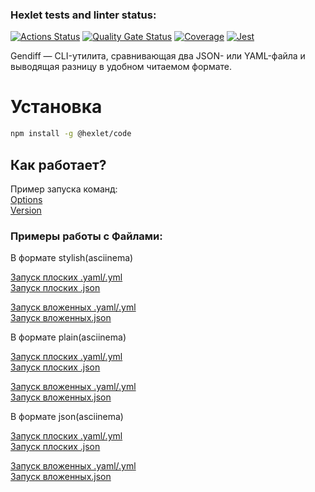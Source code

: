 ### Hexlet tests and linter status:
[![Actions Status](https://github.com/zaikinale/frontend-project-46/actions/workflows/hexlet-check.yml/badge.svg)](https://github.com/zaikinale/frontend-project-46/actions)
[![Quality Gate Status](https://sonarcloud.io/api/project_badges/measure?project=zaikinale_frontend-project-46&metric=alert_status)](https://sonarcloud.io/summary/new_code?id=zaikinale_frontend-project-46)
[![Coverage]( https://sonarcloud.io/api/project_badges/measure?project=zaikinale_frontend-project-46&metric=coverage)]( https://sonarcloud.io/dashboard?id=zaikinale_frontend-project-46)
[![Jest]( https://img.shields.io/badge/tested_with-jest-9c1d47 )](https://jestjs.io/ )

Gendiff — CLI-утилита, сравнивающая два JSON- или YAML-файла и выводящая разницу в удобном читаемом формате.

# Установка

```bash
npm install -g @hexlet/code
```

## Как работает?

Пример запуска команд:  
[Options](https://asciinema.org/a/apr4jHO3mDmHQkrBOeNrdOpzU)  
[Version](https://asciinema.org/a/CDxCF1sX7pLHiCflEqwmJriq1)

### Примеры работы с Файлами:  

В формате stylish(asciinema)

[Запуск плоских .yaml/.yml](https://asciinema.org/a/0m9lHxkZo91XNImfDXmIpkoRf)  
[Запуск плоских .json](https://asciinema.org/a/ImPrgIPEWTZJWeeJEo4zjNH4f)

[Запуск вложенных .yaml/.yml](https://asciinema.org/a/0m9lHxkZo91XNImfDXmIpkoRf)  
[Запуск вложенных.json](https://asciinema.org/a/ImPrgIPEWTZJWeeJEo4zjNH4f)  

В формате plain(asciinema)

[Запуск плоских .yaml/.yml](https://asciinema.org/a/e0lTMSxTjTKbjIADSzM5w0AWF)  
[Запуск плоских .json](https://asciinema.org/a/ym6CwLQW6xls3zVCTN8x7YqoD)

[Запуск вложенных .yaml/.yml](https://asciinema.org/a/UFpiKbokbEYgP2BnpcCDvxfN8)  
[Запуск вложенных.json](https://asciinema.org/a/G6QpTRaT7fwi8fDST9fDpHwem) 


В формате json(asciinema)

[Запуск плоских .yaml/.yml](https://asciinema.org/a/jQ2Fw4bEPL3d6YpvWpdXKBPjh)  
[Запуск плоских .json](https://asciinema.org/a/VGLRspFzLcyS1w14O0zA21j0J)

[Запуск вложенных .yaml/.yml](https://asciinema.org/a/D9A6cfxw3phR2QZDCGEBrnaKX)  
[Запуск вложенных.json](https://asciinema.org/a/yxpOM3sVX1KIwOTF22jzRnyS0)



